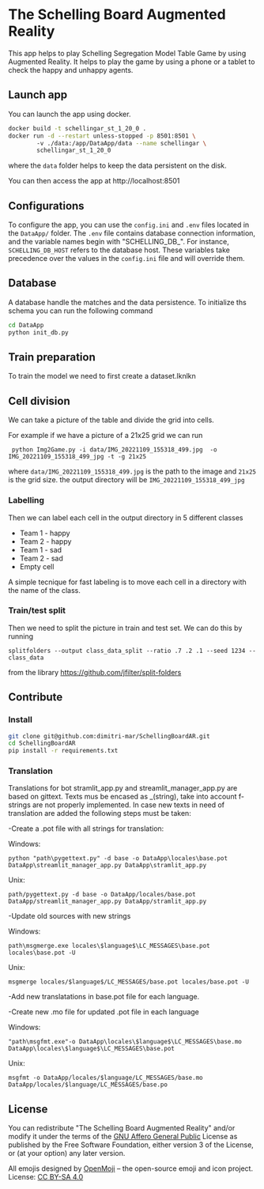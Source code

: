 # The Schelling Board Augmented Reality

This app helps to play Schelling Segregation Model Table Game by using Augmented Reality.
It helps to play the game by using a phone or a tablet to check the happy and unhappy agents. 


## Launch app

You can launch the app using docker. 

```bash
docker build -t schellingar_st_1_20_0 . 
docker run -d --restart unless-stopped -p 8501:8501 \ 
        -v ./data:/app/DataApp/data --name schellingar \
        schellingar_st_1_20_0 
```
where the `data` folder helps to keep the data persistent on the disk. 

You can then access the app at http://localhost:8501

## Configurations
To configure the app, you can use the `config.ini` and `.env` files 
located in the `DataApp/` folder. The `.env` file contains database 
connection information, and the variable names begin with "SCHELLING_DB_".
For instance, `SCHELLING_DB_HOST` refers to the database host. These
variables take precedence over the values in the `config.ini` file 
and will override them.

## Database

A database handle the matches and the data persistence. 
To initialize ths schema you can run the following command

```bash
cd DataApp
python init_db.py
```


## Train preparation

To train the model we need to first create a dataset.lknlkn

## Cell division
We can take a picture of the table and  divide  the grid
into cells. 

For example if we have a picture of a 21x25 grid we can run 

`
python Img2Game.py -i data/IMG_20221109_155318_499.jpg  -o IMG_20221109_155318_499_jpg -t -g 21x25`

where `data/IMG_20221109_155318_499.jpg` is the path to the image and `21x25` is the grid size.
the output directory will be `IMG_20221109_155318_499_jpg`

### Labelling
Then we can label  each cell in the output directory in 
5 different classes 
 - Team 1 - happy
 - Team 2 - happy
 - Team 1 - sad
 - Team 2 - sad
 - Empty cell

A simple tecnique for fast labeling is to move each cell in a directory with the name of the class.

### Train/test split
Then we need to split the picture in train and test set. We can do this by running

```splitfolders --output class_data_split --ratio .7 .2 .1 --seed 1234 -- class_data```

from the library https://github.com/jfilter/split-folders


## Contribute

### Install

```bash 
git clone git@github.com:dimitri-mar/SchellingBoardAR.git
cd SchellingBoardAR
pip install -r requirements.txt
``` 

### Translation
Translations for bot stramlit_app.py and streamlit_manager_app.py are based on gittext.
Texts mus be encased as _(string), take into account f-strings are not properly implemented.
In case new texts in need of translation are added the following steps must be taken:

-Create a .pot file with all strings for translation:

Windows:
```
python "path\pygettext.py" -d base -o DataApp\locales\base.pot DataApp\streamlit_manager_app.py DataApp\stramlit_app.py
```

Unix:
```
path/pygettext.py -d base -o DataApp/locales/base.pot DataApp/streamlit_manager_app.py DataApp/stramlit_app.py
```

-Update old sources with new strings

Windows:
```
path\msgmerge.exe locales\$language$\LC_MESSAGES\base.pot locales\base.pot -U
```

Unix:
```
msgmerge locales/$language$/LC_MESSAGES/base.pot locales/base.pot -U
```

-Add new translatations in base.pot file for each language.

-Create new .mo file for updated .pot file in each language

Windows:
```
"path\msgfmt.exe"-o DataApp\locales\$language$\LC_MESSAGES\base.mo DataApp\locales\$language$\LC_MESSAGES\base.pot
```

Unix:
```
msgfmt -o DataApp/locales/$language/LC_MESSAGES/base.mo DataApp/locales/$language/LC_MESSAGES/base.po
```



## License

You can redistribute "The Schelling Board Augmented Reality" and/or modify
 it under the terms of the [GNU Affero General Public](LICENSE) License as published
 by the Free Software Foundation, either version 3 of the License, or
 (at your option) any later version.
 
All emojis designed by [OpenMoji](https://openmoji.org/) – the open-source emoji and icon project. License: [CC BY-SA 4.0](https://creativecommons.org/licenses/by-sa/4.0/#)
